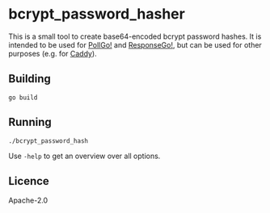 # bcrypt_password_hasher

This is a small tool to create base64-encoded bcrypt password hashes.
It is intended to be used for [PollGo!](https://github.com/Top-Ranger/pollgo) and [ResponseGo!](https://github.com/Top-Ranger/responsego), but can be used for other purposes (e.g. for [Caddy](https://caddyserver.com/docs/caddyfile/directives/basicauth)).

## Building

```
go build
```

## Running

```
./bcrypt_password_hash
```

Use ```-help``` to get an overview over all options.

## Licence

Apache-2.0